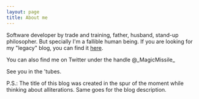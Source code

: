 ```yaml
---
layout: page
title: About me
---
```


Software developer by trade and training, father, husband, stand-up philosopher. But specially I'm a fallible human being. If you are looking for my "legacy" blog, you can find it [here](http://rubenoz.blogspot.com).

You can also find me on Twitter under the handle @\_MagicMissile\_

See you in the 'tubes.

P.S.: The title of this blog was created in the spur of the moment while thinking about alliterations. Same goes for the blog description.
